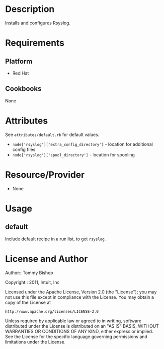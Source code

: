 Description
===========

Installs and configures Rsyslog.

Requirements
============

Platform
--------

* Red Hat

Cookbooks
---------

None

Attributes
==========

See `attributes/default.rb` for default values.

* `node['rsyslog']['extra_config_directory']` - location for additional config files
* `node['rsyslog']['spool_directory']` - location for spooling

Resource/Provider
=================

* None

Usage
=====

default
-------

Include default recipe in a run list, to get `rsyslog`.

License and Author
==================

Author:: Tommy Bishop

Copyright:: 2011, Intuit, Inc

Licensed under the Apache License, Version 2.0 (the "License");
you may not use this file except in compliance with the License.
You may obtain a copy of the License at

    http://www.apache.org/licenses/LICENSE-2.0

Unless required by applicable law or agreed to in writing, software
distributed under the License is distributed on an "AS IS" BASIS,
WITHOUT WARRANTIES OR CONDITIONS OF ANY KIND, either express or implied.
See the License for the specific language governing permissions and
limitations under the License.
